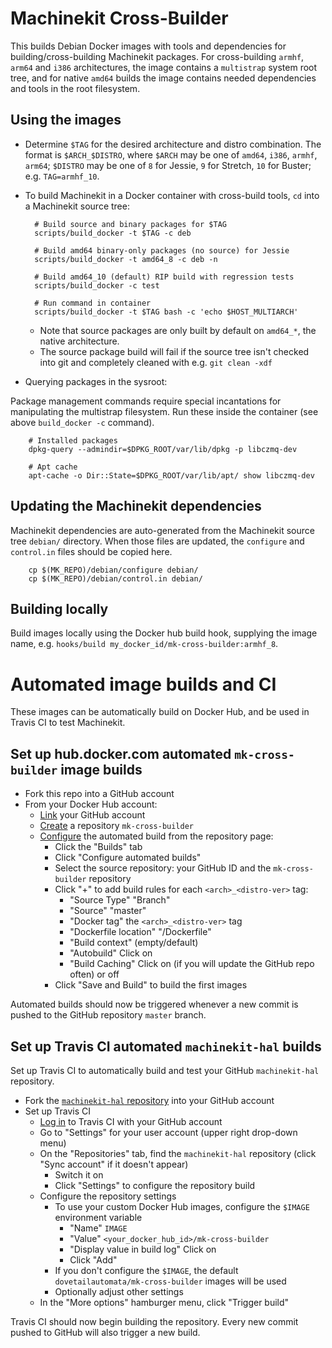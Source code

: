 # Machinekit Cross-Builder

This builds Debian Docker images with tools and dependencies for
building/cross-building Machinekit packages.  For cross-building
`armhf`, `arm64` and `i386` architectures, the image contains a
`multistrap` system root tree, and for native `amd64` builds the image
contains needed dependencies and tools in the root filesystem.

## Using the images

- Determine `$TAG` for the desired architecture and distro
  combination.  The format is `$ARCH_$DISTRO`, where `$ARCH` may be
  one of `amd64`, `i386`, `armhf`, `arm64`; `$DISTRO` may be one of
  `8` for Jessie, `9` for Stretch, `10` for Buster;
  e.g. `TAG=armhf_10`.

- To build Machinekit in a Docker container with cross-build tools,
  `cd` into a Machinekit source tree:

        # Build source and binary packages for $TAG
		scripts/build_docker -t $TAG -c deb

		# Build amd64 binary-only packages (no source) for Jessie
		scripts/build_docker -t amd64_8 -c deb -n

		# Build amd64_10 (default) RIP build with regression tests
		scripts/build_docker -c test

		# Run command in container
		scripts/build_docker -t $TAG bash -c 'echo $HOST_MULTIARCH'

	- Note that source packages are only built by default on
      `amd64_*`, the native architecture.
    - The source package build will fail if the source tree isn't
      checked into git and completely cleaned with e.g. `git clean
      -xdf`

- Querying packages in the sysroot:

Package management commands require special incantations for
manipulating the multistrap filesystem.  Run these inside the
container (see above `build_docker -c` command).

        # Installed packages
        dpkg-query --admindir=$DPKG_ROOT/var/lib/dpkg -p libczmq-dev

        # Apt cache
        apt-cache -o Dir::State=$DPKG_ROOT/var/lib/apt/ show libczmq-dev


## Updating the Machinekit dependencies

Machinekit dependencies are auto-generated from the Machinekit source
tree `debian/` directory.  When those files are updated, the
`configure` and `control.in` files should be copied here.

        cp $(MK_REPO)/debian/configure debian/
        cp $(MK_REPO)/debian/control.in debian/

## Building locally

Build images locally using the Docker hub build hook, supplying the
image name, e.g. `hooks/build my_docker_id/mk-cross-builder:armhf_8`.

# Automated image builds and CI

These images can be automatically build on Docker Hub, and be used in
Travis CI to test Machinekit.

## Set up hub.docker.com automated `mk-cross-builder` image builds

- Fork this repo into a GitHub account
- From your Docker Hub account:
  - [Link][dh-gh] your GitHub account
  - [Create][dh-qs] a repository `mk-cross-builder`
  - [Configure][dh-ab] the automated build from the repository page:
    - Click the "Builds" tab
    - Click "Configure automated builds"
    - Select the source repository:  your GitHub ID and the
      `mk-cross-builder` repository
    - Click "+" to add build rules for each `<arch>_<distro-ver>` tag:
      - "Source Type" "Branch"
      - "Source" "master"
      - "Docker tag" the `<arch>_<distro-ver>` tag
      - "Dockerfile location" "/Dockerfile"
      - "Build context" (empty/default)
      - "Autobuild"  Click on
      - "Build Caching"  Click on (if you will update the GitHub repo
        often) or off
    - Click "Save and Build" to build the first images

Automated builds should now be triggered whenever a new commit is
pushed to the GitHub repository `master` branch.

[dh-gh]: https://docs.docker.com/docker-hub/builds/link-source/
[dh-qs]: https://docs.docker.com/docker-hub/
[dh-ab]: https://docs.docker.com/docker-hub/builds/

## Set up Travis CI automated `machinekit-hal` builds

Set up Travis CI to automatically build and test your GitHub
`machinekit-hal` repository.

- Fork the [`machinekit-hal` repository][mk-hal] into your GitHub
  account
- Set up Travis CI
  - [Log in][tci-gh] to Travis CI with your GitHub account
  - Go to "Settings" for your user account (upper right drop-down menu)
  - On the "Repositories" tab, find the `machinekit-hal` repository
    (click "Sync account" if it doesn't appear)
    - Switch it on
    - Click "Settings" to configure the repository build
  - Configure the repository settings
    - To use your custom Docker Hub images, configure the `$IMAGE`
      environment variable
      - "Name" `IMAGE`
      - "Value" `<your_docker_hub_id>/mk-cross-builder`
      - "Display value in build log" Click on
      - Click "Add"
    - If you don't configure the `$IMAGE`, the default
      `dovetailautomata/mk-cross-builder` images will be used
    - Optionally adjust other settings
  - In the "More options" hamburger menu, click "Trigger build"

Travis CI should now begin building the repository.  Every new commit
pushed to GitHub will also trigger a new build.

[mk-hal]: https://github.com/machinekit/machinekit-hal
[tci-gh]: https://docs.travis-ci.com/user/tutorial/#to-get-started-with-travis-ci

